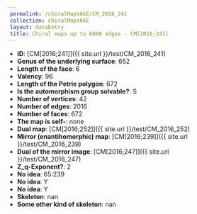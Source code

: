 ```yaml
--- 
 permalink: /chiralMaps6kE/CM_2016_241 
 collection: chiralMaps6kE
 layout: dataEntry
 title: Chiral maps up to 6000 edges - CM[2016;241]
---
```


- **ID**: [CM[2016;241]]({{ site.url }}/test/CM_2016_241)
- **Genus of the underlying surface**: 652
- **Length of the face**: 6
- **Valency**: 96
- **Length of the Petrie polygon**: 672
- **Is the automorphism group solvable?**: S
- **Number of vertices**: 42
- **Number of edges**: 2016
- **Number of faces**: 672
- **The map is self-**: none
- **Dual map**: [CM[2016;252]]({{ site.url }}/test/CM_2016_252)
- **Mirror (enantihomorphic) map**: [CM[2016;239]]({{ site.url }}/test/CM_2016_239)
- **Dual of the mirror image**: [CM[2016;247]]({{ site.url }}/test/CM_2016_247)
- **Z_q-Exponent?**: 2
- **No idea**:  65:239
- **No idea**: Y
- **No idea**: Y
- **Skeleton**: nan
- **Some other kind of skeleton**: nan
